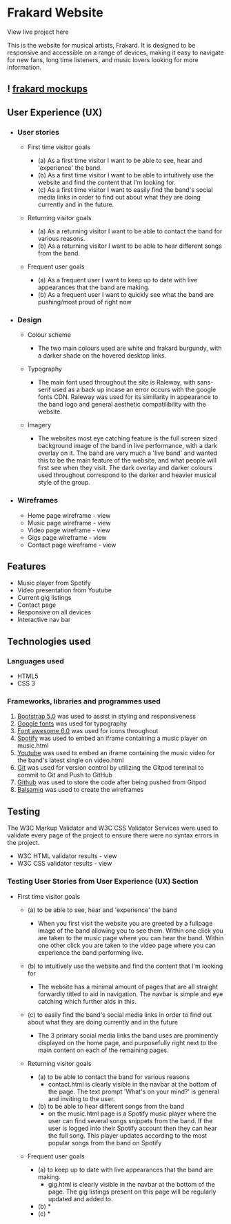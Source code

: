 # Frakard Website

View live project here

This is the website for musical artists, Frakard. It is designed to be responsive and accessible on a range of devices, making it easy to navigate for new fans, long time listeners, and music lovers looking for more information.

! [frakard mockups](https://github.com/benjosephjones07/milestone-project-frakard/blob/3e0648994405c660665f49b2f158ea28d1e75f94/assets/images/Frakard-mockups.png)
---
## User Experience (UX)

* ### User stories

    * First time visitor goals
        * (a) As a first time visitor I want to be able to see, hear and 'experience' the band.
        * (b) As a first time visitor I want to be able to intuitively use the website and find the content that I'm looking for.
        * (c) As a first time visitor I want to easily find the band's social media links in order to find out about what they are doing currently and in the future.

    * Returning visitor goals
        * (a) As a returning visitor I want to be able to contact the band for various reasons.
        * (b) As a returning visitor I want to be able to hear different songs from the band.

    * Frequent user goals
        * (a) As a frequent user I want to keep up to date with live appearances that the band are making.
        * (b) As a frequent user I want to quickly see what the band are pushing/most proud of right now

* ### Design

    * Colour scheme
        * The two main colours used are white and frakard burgundy, with a darker shade on the hovered desktop links.

    * Typography
        * The main font used throughout the site is Raleway, with sans-serif used as a back up incase an error occurs with the google fonts CDN. Raleway was used for its similarity in appearance to the band logo and general aesthetic compatilibility with the website.

    * Imagery
        * The websites most eye catching feature is the full screen sized background image of the band in live performance, with a dark overlay on it. The band are very much a 'live band' and wanted this to be the main feature of the website, and what people will first see when they visit. The dark overlay and darker colours used throughout correspond to the darker and heavier musical style of the group.

* ### Wireframes

    * Home page wireframe - view
    * Music page wireframe - view
    * Video page wireframe - view
    * Gigs page wireframe - view
    * Contact page wireframe - view

## Features

* Music player from Spotify
* Video presentation from Youtube
* Current gig listings
* Contact page
* Responsive on all devices
* Interactive nav bar

## Technologies used

### Languages used

* HTML5
* CSS 3

### Frameworks, libraries and programmes used

1. [Bootstrap 5.0](https://getbootstrap.com/) was used to assist in styling and responsiveness
2. [Google fonts](https://fonts.google.com/) was used for typography
3. [Font awesome 6.0](https://fontawesome.com/) was used for icons throughout
4. [Spotify](https://www.spotify.com/uk/) was used to embed an iframe containing a music player on music.html
5. [Youtube](https://www.youtube.com/) was used to embed an iframe containing the music video for the band's latest single on video.html
6. [Git](https://www.gitpod.io/) was used for version control by utilizing the Gitpod terminal to commit to Git and Push to GitHub
7. [Github](https://github.com/) was used to store the code after being pushed from Gitpod
8. [Balsamiq](https://balsamiq.com/) was used to create the wireframes

## Testing

The W3C Markup Validator and W3C CSS Validator Services were used to validate every page of the project to ensure there were no syntax errors in the project.

* W3C HTML validator results - view
* W3C CSS validator results - view

### Testing User Stories from User Experience (UX) Section

* First time visitor goals
    * (a) to be able to see, hear and 'experience' the band
        * When you first visit the website you are greeted by a fullpage image of the band allowing you to see them. Within one click you are taken to the music page where you can hear the band. Within one other click you are taken to the video page where you can experience the band performing live.
    * (b) to intuitively use the website and find the content that I'm looking for
        * The website has a minimal amount of pages that are all straight forwardly titled to aid in navigation. The navbar is simple and eye catching which further aids in this. 
    * (c) to easily find the band's social media links in order to find out about what they are doing currently and in the future
        * The 3 primary social media links the band uses are prominently displayed on the home page, and purposefully right next to the main content on each of the remaining pages.

    * Returning visitor goals
        * (a) to be able to contact the band for various reasons
            * contact.html is clearly visible in the navbar at the bottom of the page. The text prompt 'What's on your mind?' is general and inviting to the user.
        * (b) to be able to hear different songs from the band
            * on the music.html page is a Spotify music player where the user can find several songs snippets from the band. If the user is logged into their Spotify account then they can hear the full song. This player updates according to the most popular songs from the band on Spotify

    * Frequent user goals
        * (a) to keep up to date with live appearances that the band are making.
            * gig.html is clearly visible in the navbar at the bottom of the page. The gig listings present on this page will be regularly updated and added to.
        * (b)
            * 
        * (c)
            * 
